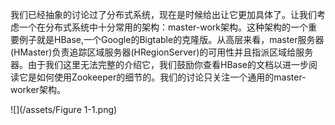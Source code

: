 我们已经抽象的讨论过了分布式系统，现在是时候给出让它更加具体了。让我们考虑一个在分布式系统中十分常用的架构：master-work架构。这种架构的一个重要例子就是HBase,一个Google的Bigtable的克隆版。从高层来看，master服务器\(HMaster\)负责追踪区域服务器\(HRegionServer\)的可用性并且指派区域给服务器。由于我们这里无法完整的介绍它，我们鼓励你查看HBase的文档以进一步阅读它是如何使用Zookeeper的细节的。我们的讨论只关注一个通用的master-worker架构。

![](/assets/Figure 1-1.png)



